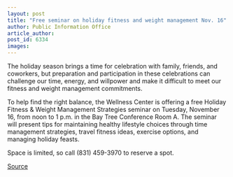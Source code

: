```yaml
---
layout: post
title: "Free seminar on holiday fitness and weight management Nov. 16"
author: Public Information Office
article_author: 
post_id: 6334
images:
---
```


<a name="content" id="content"></a>
<p>
  The holiday season brings a time for celebration with family, friends, and coworkers, but preparation and participation in these celebrations can challenge our time, energy, and willpower and make it difficult to meet our fitness and weight management commitments.<br>
</p>
<p>
  To help find the right balance, the Wellness Center is offering a free Holiday Fitness &amp; Weight Management Strategies seminar on Tuesday, November 16, from noon to 1 p.m. in the Bay Tree Conference Room A. The seminar will present tips for maintaining healthy lifestyle choices through time management strategies, travel fitness ideas, exercise options, and managing holiday feasts.<br>
</p>
<p>
  Space is limited, so call (831) 459-3970 to reserve a spot.
</p>
<p><a href="http://www1.ucsc.edu/currents/04-05/11-08/brief-fitness.asp" title="Permalink to brief-fitness">Source</a></p>
